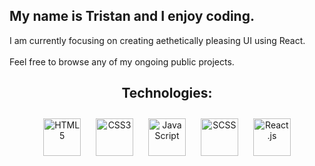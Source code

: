 
<h2 align="left">My name is Tristan and I enjoy coding.</h2>
I am currently focusing on creating aethetically pleasing UI using React.
<br /><br />
Feel free to browse any of my ongoing public projects. 
<h2 align="center">Technologies:</h2>
<p align="center">
  <img src="https://cdn.svgporn.com/logos/html-5.svg" alt="HTML5" width="60" vspace="10" hspace="10"/>
  <img src="https://cdn.svgporn.com/logos/css-3.svg" alt="CSS3" width="60" vspace="10" hspace="10"/>
  <img src="https://cdn.svgporn.com/logos/javascript.svg" alt="JavaScript" width="60" vspace="10" hspace="10"/>
  <img src="https://cdn.svgporn.com/logos/sass.svg" alt="SCSS" width="60" vspace="10" hspace="10"/>
  <img src="https://cdn.svgporn.com/logos/react-black.svg" alt="React.js" width="60" vspace="10" hspace="10"/>
</p>

<!-- Add the following style block to center the images vertically -->
<style>
  p img {
    vertical-align: middle;
  }
</style>
